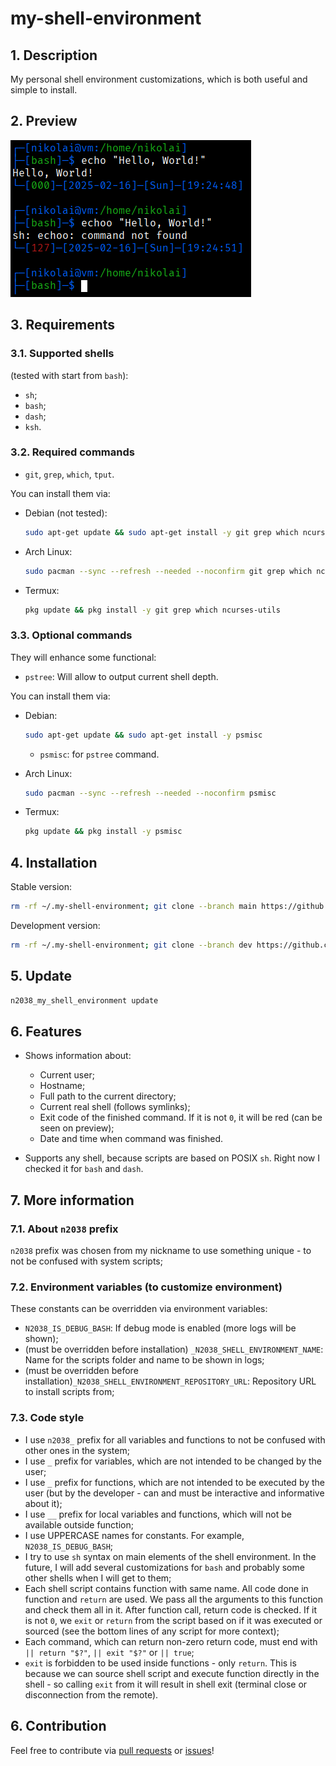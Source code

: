 # my-shell-environment

## 1. Description

My personal shell environment customizations, which is both useful and simple to install.

## 2. Preview

![Preview](./.readme_images/preview.png)

## 3. Requirements

### 3.1. Supported shells

(tested with start from `bash`):

- `sh`;
- `bash`;
- `dash`;
- `ksh`.

### 3.2. Required commands

- `git`, `grep`, `which`, `tput`.

You can install them via:

- Debian (not tested):

    ```sh
    sudo apt-get update && sudo apt-get install -y git grep which ncurses
    ```

- Arch Linux:

    ```sh
    sudo pacman --sync --refresh --needed --noconfirm git grep which ncurses
    ```

- Termux:

    ```sh
    pkg update && pkg install -y git grep which ncurses-utils
    ```

### 3.3. Optional commands

They will enhance some functional:

- `pstree`: Will allow to output current shell depth.

You can install them via:

- Debian:

    ```sh
    sudo apt-get update && sudo apt-get install -y psmisc
    ```

    - `psmisc`: for `pstree` command.

- Arch Linux:

    ```sh
    sudo pacman --sync --refresh --needed --noconfirm psmisc
    ```

- Termux:

    ```sh
    pkg update && pkg install -y psmisc
    ```

## 4. Installation

Stable version:

```sh
rm -rf ~/.my-shell-environment; git clone --branch main https://github.com/Nikolai2038/my-shell-environment.git ~/.my-shell-environment && . ~/.my-shell-environment/n2038_my_shell_environment.sh && n2038_my_shell_environment install && n2038_my_shell_environment activate; rm -rf ~/.my-shell-environment
```

Development version:

```sh
rm -rf ~/.my-shell-environment; git clone --branch dev https://github.com/Nikolai2038/my-shell-environment.git ~/.my-shell-environment && . ~/.my-shell-environment/n2038_my_shell_environment.sh && n2038_my_shell_environment --dev install && n2038_my_shell_environment activate; rm -rf ~/.my-shell-environment
```

## 5. Update

```bash
n2038_my_shell_environment update
```

## 6. Features

- Shows information about:

    - Current user;
    - Hostname;
    - Full path to the current directory;
    - Current real shell (follows symlinks);
    - Exit code of the finished command. If it is not `0`, it will be red (can be seen on preview);
    - Date and time when command was finished.

- Supports any shell, because scripts are based on POSIX `sh`. Right now I checked it for `bash` and `dash`.

## 7. More information

### 7.1. About `n2038` prefix

`n2038` prefix was chosen from my nickname to use something unique - to not be confused with system scripts;

### 7.2. Environment variables (to customize environment)

These constants can be overridden via environment variables:

- `N2038_IS_DEBUG_BASH`: If debug mode is enabled (more logs will be shown);
- (must be overridden before installation) `_N2038_SHELL_ENVIRONMENT_NAME`: Name for the scripts folder and name to be shown in logs;
- (must be overridden before installation)`_N2038_SHELL_ENVIRONMENT_REPOSITORY_URL`: Repository URL to install scripts from;

### 7.3. Code style

- I use `n2038_` prefix for all variables and functions to not be confused with other ones in the system;
- I use `_` prefix for variables, which are not intended to be changed by the user;
- I use `_` prefix for functions, which are not intended to be executed by the user (but by the developer - can and must be interactive and informative about it);
- I use `__` prefix for local variables and functions, which will not be available outside function;
- I use UPPERCASE names for constants. For example, `N2038_IS_DEBUG_BASH`;
- I try to use `sh` syntax on main elements of the shell environment. In the future, I will add several customizations for `bash` and probably some other shells when I will get to them;
- Each shell script contains function with same name. All code done in function and `return` are used. We pass all the arguments to this function and check them all in it. After function call, return code is checked. If it is not `0`, we `exit` or `return` from the script based on if it was executed or sourced (see the bottom lines of any script for more context);
- Each command, which can return non-zero return code, must end with `|| return "$?"`, `|| exit "$?"` or `|| true`;
- `exit` is forbidden to be used inside functions - only `return`. This is because we can source shell script and execute function directly in the shell - so calling `exit` from it will result in shell exit (terminal close or disconnection from the remote).

## 6. Contribution

Feel free to contribute via [pull requests](https://github.com/Nikolai2038/my-shell-environment/pulls) or [issues](https://github.com/Nikolai2038/my-shell-environment/issues)!
